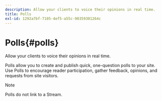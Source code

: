 ```yaml
---
description: Allow your clients to voice their opinions in real time.
title: Polls
exl-id: 1292a7bf-7105-4ef5-a55c-90359301264c
---
```

# Polls{#polls}

Allow your clients to voice their opinions in real time.

Polls allow you to create and publish quick, one-question polls to your site. Use Polls to encourage reader participation, gather feedback, opinions, and requests from site visitors.

>[!NOTE]
>
>Polls do not link to a Stream.
